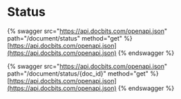 # Status

{% swagger src="https://api.docbits.com/openapi.json" path="/document/status" method="get" %}
[https://api.docbits.com/openapi.json](https://api.docbits.com/openapi.json)
{% endswagger %}

{% swagger src="https://api.docbits.com/openapi.json" path="/document/status/{doc_id}" method="get" %}
[https://api.docbits.com/openapi.json](https://api.docbits.com/openapi.json)
{% endswagger %}
